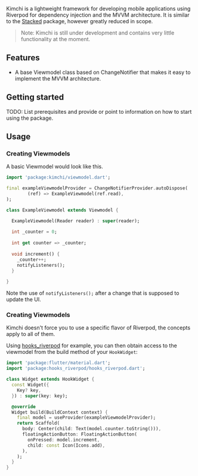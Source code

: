 <!-- 
This README describes the package. If you publish this package to pub.dev,
this README's contents appear on the landing page for your package.

For information about how to write a good package README, see the guide for
[writing package pages](https://dart.dev/guides/libraries/writing-package-pages). 

For general information about developing packages, see the Dart guide for
[creating packages](https://dart.dev/guides/libraries/create-library-packages)
and the Flutter guide for
[developing packages and plugins](https://flutter.dev/developing-packages). 
-->

Kimchi is a lightweight framework for developing mobile applications using Riverpod for dependency injection and the
MVVM architecture. It is similar to the [Stacked](https://pub.dev/packages/stacked) package, however greatly reduced in
scope.

> Note: Kimchi is still under development and contains very little functionality at the moment.

## Features

* A base Viewmodel class based on ChangeNotifier that makes it easy to implement the MVVM architecture.

## Getting started

TODO: List prerequisites and provide or point to information on how to
start using the package.

## Usage

### Creating Viewmodels

A basic Viewmodel would look like this.

```dart
import 'package:kimchi/viewmodel.dart';

final exampleViewmodelProvider = ChangeNotifierProvider.autoDispose(
        (ref) => ExampleViewmodel(ref.read),
);

class ExampleViewmodel extends Viewmodel {

  ExampleViewmodel(Reader reader) : super(reader);
  
  int _counter = 0;
  
  int get counter => _counter;
  
  void increment() {
    _counter++;
    notifyListeners();
  }
  
}
```
Note the use of ``notifyListeners();`` after a change that is supposed to update the UI.

### Creating Viewmodels
Kimchi doesn't force you to use a specific flavor of Riverpod, the concepts apply to all of them.

Using [hooks_riverpod](https://pub.dev/packages/hooks_riverpod) for example, you can then obtain access to the viewmodel from the
build method of your ``HookWidget``:

```dart
import 'package:flutter/material.dart';
import 'package:hooks_riverpod/hooks_riverpod.dart';

class Widget extends HookWidget {
  const Widget({
    Key? key,
  }) : super(key: key);

  @override
  Widget build(BuildContext context) {
    final model = useProvider(exampleViewmodelProvider);
    return Scaffold(
      body: Center(child: Text(model.counter.toString())),
      floatingActionButton: FloatingActionButton(
        onPressed: model.increment,
        child: const Icon(Icons.add),
      ),
    );
  }
}
```


